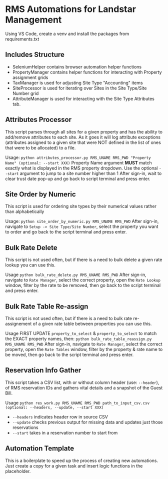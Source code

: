 # RMS Automations for Landstar Management

Using VS Code, create a venv and install the packages from requirements.txt
## Includes Structure
 - SeleniumHelper contains browser automation helper functions
 - PropertyManager contains helper functions for interacting with Property assignment grids
 - TaxManager is used for adjusting Site Type "Accounting" items
 - SiteProcessor is used for iterating over Sites in the Site Type/Site Number grid
 - AttributeManager is used for interacting with the Site Type Attributes tab.

## Attributes Processor
This script parses through all sites for a given property and has the ability to add/remove attributes to each site. As it goes it will log attribute exceptions (attributes assigned to a given site that were NOT defined in the list of ones that were to be allocated) to a file.

Usage: `python attributes_processor.py RMS_UNAME RMS_PWD "Property Name" (optional: --start XXX)`
Property Name argument **MUST** match exactly what is displayed in the RMS property dropdown. Use the optional `--start` argument to jump to a site number higher than 1
After sign-in, wait to clear trust date pop-up and go back to script terminal and press enter.

## Site Order by Numeric
This script is used for ordering site types by their numerical values rather than alphabetically

Usage: `python site_order_by_numeric.py RMS_UNAME RMS_PWD`
After sign-in, navigate to `Setup -> Site Type/Site Number`, select the property you want to order and go back to the script terminal and press enter.

## Bulk Rate Delete
This script is not used often, but if there is a need to bulk delete a given rate lookup you can use this.

Usage `python bulk_rate_delete.py RMS_UNAME RMS_PWD`
After sign-in, navigate to `Rate Manager`, select the correct property, open the `Rate Lookup` window, filter by the rate to be removed, then go back to the script terminal and press enter.

## Bulk Rate Table Re-assign
This script is not used often, but if there is a need to bulk rate re-assignement of a given rate table between properties you can use this.

Usage FIRST UPDATE `property_to_select` & `property_to_select` to match the EXACT property names, then: `python bulk_rate_table_reassign.py RMS_UNAME RMS_PWD`
After sign-in, navigate to `Rate Manager`, select the correct property, open the `Rate Tables` window, filter by the property & rate name to be moved, then go back to the script terminal and press enter.

## Reservation Info Gather
This script takes a CSV list, with or without column header (use: `--header`), of RMS reservation IDs and gathers vital details and a snapshot of the Guest Bill.

Usage `python res_work.py RMS_UNAME RMS_PWD path_to_input_csv.csv (optional: --headers, --update, --start XXX)`
- `--headers` indicates header row in source CSV
- `--update` checks previous output for missing data and updates just those reservations
- `--start` takes in a reservation number to start from

## Automation Template
This is a boilerplate to speed up the process of creating new automations. Just create a copy for a given task and insert logic functions in the placeholder.
